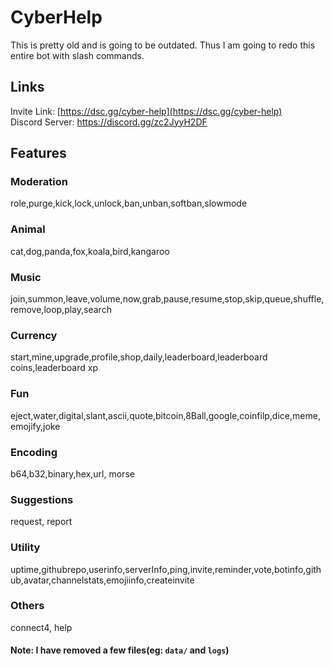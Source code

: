 # CyberHelp
This is pretty old and is going to be outdated. Thus I am going to redo this entire bot with slash commands. 

## Links
Invite Link: [https://dsc.gg/cyber-help](https://dsc.gg/cyber-help)<br>
Discord Server: https://discord.gg/zc2JyyH2DF <br>

## Features
### Moderation
role,purge,kick,lock,unlock,ban,unban,softban,slowmode
### Animal
cat,dog,panda,fox,koala,bird,kangaroo
### Music
join,summon,leave,volume,now,grab,pause,resume,stop,skip,queue,shuffle,remove,loop,play,search
### Currency
start,mine,upgrade,profile,shop,daily,leaderboard,leaderboard coins,leaderboard xp
### Fun
eject,water,digital,slant,ascii,quote,bitcoin,8Ball,google,coinfilp,dice,meme,emojify,joke
### Encoding
b64,b32,binary,hex,url, morse
### Suggestions 
request, report
### Utility
uptime,githubrepo,userinfo,serverInfo,ping,invite,reminder,vote,botinfo,github,avatar,channelstats,emojiinfo,createinvite
### Others
connect4, help

#### Note: I have removed a few files(eg: `data/` and `logs`)